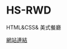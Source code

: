 # HS-RWD

<p>HTML&CSS& 美式餐廳</p>

<p><a href="https://calvin-edoc.github.io/HS-RWD/" rel="nofollow">網站連結</a></p>
